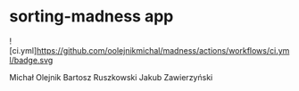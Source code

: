 # sorting-madness app
![ci.yml]https://github.com/oolejnikmichal/madness/actions/workflows/ci.yml/badge.svg

Michał Olejnik Bartosz Ruszkowski Jakub Zawierzyński

